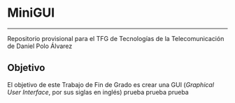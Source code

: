 # MiniGUI
------------------------
Repositorio provisional para el TFG de Tecnologías de la Telecomunicación de Daniel Polo Álvarez
## Objetivo 
El objetivo de este Trabajo de Fin de Grado es crear una GUI (*Graphical User Interface*, por sus siglas en inglés) prueba prueba prueba